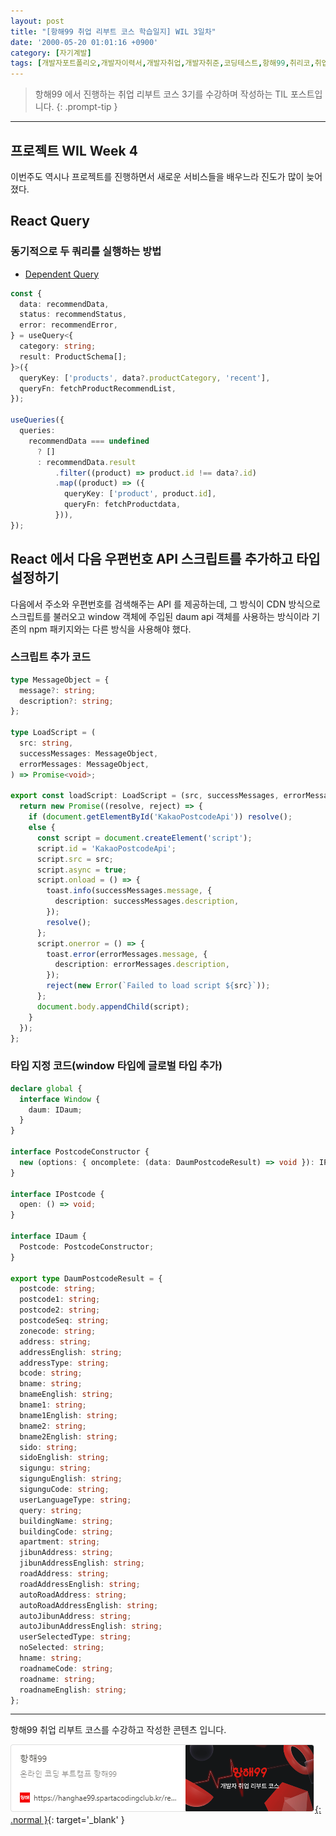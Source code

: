 ```yaml
---
layout: post
title: "[항해99 취업 리부트 코스 학습일지] WIL 3일차"
date: '2000-05-20 01:01:16 +0900'
category: [자기계발]
tags: [개발자포트폴리오,개발자이력서,개발자취업,개발자취준,코딩테스트,항해99,취리코,취업리부트코스]
---
```


> 항해99 에서 진행하는 취업 리부트 코스 3기를 수강하며 작성하는 TIL 포스트입니다.
{: .prompt-tip }

---

## 프로젝트 WIL Week 4

이번주도 역시나 프로젝트를 진행하면서 새로운 서비스들을 배우느라 진도가 많이 늦어졌다.

## React Query
### 동기적으로 두 쿼리를 실행하는 방법

- [Dependent Query](https://tanstack.com/query/latest/docs/framework/react/guides/dependent-queries)

```ts
const {
  data: recommendData,
  status: recommendStatus,
  error: recommendError,
} = useQuery<{
  category: string;
  result: ProductSchema[];
}>({
  queryKey: ['products', data?.productCategory, 'recent'],
  queryFn: fetchProductRecommendList,
});

useQueries({
  queries:
    recommendData === undefined
      ? []
      : recommendData.result
          .filter((product) => product.id !== data?.id)
          .map((product) => ({
            queryKey: ['product', product.id],
            queryFn: fetchProductdata,
          })),
});
```

## React 에서 다음 우편번호 API 스크립트를 추가하고 타입 설정하기
다음에서 주소와 우편번호를 검색해주는 API 를 제공하는데, 그 방식이 CDN 방식으로 스크립트를 불러오고 window 객체에 주입된 daum api 객체를 사용하는 방식이라 기존의 npm 패키지와는 다른 방식을 사용해야 했다.

### 스크립트 추가 코드

```ts
type MessageObject = {
  message?: string;
  description?: string;
};

type LoadScript = (
  src: string,
  successMessages: MessageObject,
  errorMessages: MessageObject,
) => Promise<void>;

export const loadScript: LoadScript = (src, successMessages, errorMessages) => {
  return new Promise((resolve, reject) => {
    if (document.getElementById('KakaoPostcodeApi')) resolve();
    else {
      const script = document.createElement('script');
      script.id = 'KakaoPostcodeApi';
      script.src = src;
      script.async = true;
      script.onload = () => {
        toast.info(successMessages.message, {
          description: successMessages.description,
        });
        resolve();
      };
      script.onerror = () => {
        toast.error(errorMessages.message, {
          description: errorMessages.description,
        });
        reject(new Error(`Failed to load script ${src}`));
      };
      document.body.appendChild(script);
    }
  });
};
```

### 타입 지정 코드(window 타입에 글로벌 타입 추가)

```ts
declare global {
  interface Window {
    daum: IDaum;
  }
}

interface PostcodeConstructor {
  new (options: { oncomplete: (data: DaumPostcodeResult) => void }): IPostcode;
}

interface IPostcode {
  open: () => void;
}

interface IDaum {
  Postcode: PostcodeConstructor;
}

export type DaumPostcodeResult = {
  postcode: string;
  postcode1: string;
  postcode2: string;
  postcodeSeq: string;
  zonecode: string;
  address: string;
  addressEnglish: string;
  addressType: string;
  bcode: string;
  bname: string;
  bnameEnglish: string;
  bname1: string;
  bname1English: string;
  bname2: string;
  bname2English: string;
  sido: string;
  sidoEnglish: string;
  sigungu: string;
  sigunguEnglish: string;
  sigunguCode: string;
  userLanguageType: string;
  query: string;
  buildingName: string;
  buildingCode: string;
  apartment: string;
  jibunAddress: string;
  jibunAddressEnglish: string;
  roadAddress: string;
  roadAddressEnglish: string;
  autoRoadAddress: string;
  autoRoadAddressEnglish: string;
  autoJibunAddress: string;
  autoJibunAddressEnglish: string;
  userSelectedType: string;
  noSelected: string;
  hname: string;
  roadnameCode: string;
  roadname: string;
  roadnameEnglish: string;
};
```


---

항해99 취업 리부트 코스를 수강하고 작성한 콘텐츠 입니다.

[![항해99 - 온라인 코딩 부트캠프 항해99](/assets/img/captures/1_hanghae99.png){: .normal }](https://hanghae99.spartacodingclub.kr/reboot){: target='_blank' }